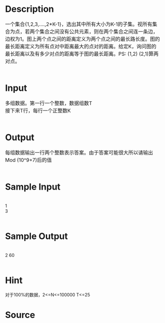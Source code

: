 
# Description

<div class="content"><div><span style="font-size: medium">一个集合{1,2,3,….,2*K-1}，选出其中所有大小为K-1的子集。视所有集合为点，若两个集合之间没有公共元素，则在两个集合之间连一条边，边权为1。图上两个点之间的距离定义为两个点之间的最长路长度。图的最长距离定义为所有点对中距离最大的点对的距离。给定K，询问图的最长距离以及有多少对点的距离等于图的最长距离。PS: (1,2) (2,1)算两对点。</span></div>
<div><span style="font-size: medium"> </span></div></div>

# Input

<div class="content"><div><span style="font-size: medium">多组数据。第一行一个整数，数据组数T</span></div>
<div><span style="font-size: medium">接下来T行，每行一个正整数K</span></div>
<div><span style="font-size: medium"> </span></div></div>

# Output

<div class="content"><div><span style="font-size: medium">每组数据输出一行两个整数表示答案。由于答案可能很大所以请输出Mod (10^9+7)后的值</span></div>
<div><span style="font-size: medium"> </span></div></div>

# Sample Input

<div class="content"><span class="sampledata"><br/>
1<br/>
3<br/>
 <br/>
</span></div>

# Sample Output

<div class="content"><span class="sampledata"><br/>
2 60<br/>
 <br/>
</span></div>

# Hint

<div class="content"><p></p><p>对于100%的数据，2&lt;=N&lt;=100000 T&lt;=25</p><p></p></div>

# Source

<div class="content"><p><a href="problemset.php?search="></a></p></div>

